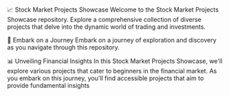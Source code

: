 📈 Stock Market Projects Showcase
Welcome to the Stock Market Projects Showcase repository. Explore a comprehensive collection of diverse projects that delve into the dynamic world of trading and investments.

🚀 Embark on a Journey
Embark on a journey of exploration and discovery as you navigate through this repository.

📊 Unveiling Financial Insights
In this Stock Market Projects Showcase, we'll explore various projects that cater to beginners in the financial market. As you embark on this journey, you'll find accessible projects that aim to provide fundamental insights
